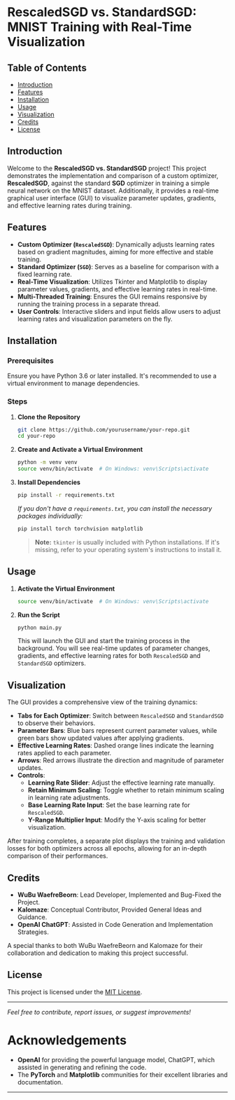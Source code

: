 # RescaledSGD vs. StandardSGD: MNIST Training with Real-Time Visualization


## Table of Contents
- [Introduction](#introduction)
- [Features](#features)
- [Installation](#installation)
- [Usage](#usage)
- [Visualization](#visualization)
- [Credits](#credits)
- [License](#license)

## Introduction

Welcome to the **RescaledSGD vs. StandardSGD** project! This project demonstrates the implementation and comparison of a custom optimizer, **RescaledSGD**, against the standard **SGD** optimizer in training a simple neural network on the MNIST dataset. Additionally, it provides a real-time graphical user interface (GUI) to visualize parameter updates, gradients, and effective learning rates during training.

## Features

- **Custom Optimizer (`RescaledSGD`)**: Dynamically adjusts learning rates based on gradient magnitudes, aiming for more effective and stable training.
- **Standard Optimizer (`SGD`)**: Serves as a baseline for comparison with a fixed learning rate.
- **Real-Time Visualization**: Utilizes Tkinter and Matplotlib to display parameter values, gradients, and effective learning rates in real-time.
- **Multi-Threaded Training**: Ensures the GUI remains responsive by running the training process in a separate thread.
- **User Controls**: Interactive sliders and input fields allow users to adjust learning rates and visualization parameters on the fly.

## Installation

### Prerequisites

Ensure you have Python 3.6 or later installed. It's recommended to use a virtual environment to manage dependencies.

### Steps

1. **Clone the Repository**
   ```bash
   git clone https://github.com/yourusername/your-repo.git
   cd your-repo
   ```

2. **Create and Activate a Virtual Environment**
   ```bash
   python -m venv venv
   source venv/bin/activate  # On Windows: venv\Scripts\activate
   ```

3. **Install Dependencies**
   ```bash
   pip install -r requirements.txt
   ```

   *If you don't have a `requirements.txt`, you can install the necessary packages individually:*
   ```bash
   pip install torch torchvision matplotlib
   ```

   > **Note:** `tkinter` is usually included with Python installations. If it's missing, refer to your operating system's instructions to install it.

## Usage

1. **Activate the Virtual Environment**
   ```bash
   source venv/bin/activate  # On Windows: venv\Scripts\activate
   ```

2. **Run the Script**
   ```bash
   python main.py
   ```

   This will launch the GUI and start the training process in the background. You will see real-time updates of parameter changes, gradients, and effective learning rates for both `RescaledSGD` and `StandardSGD` optimizers.

## Visualization

The GUI provides a comprehensive view of the training dynamics:

- **Tabs for Each Optimizer**: Switch between `RescaledSGD` and `StandardSGD` to observe their behaviors.
- **Parameter Bars**: Blue bars represent current parameter values, while green bars show updated values after applying gradients.
- **Effective Learning Rates**: Dashed orange lines indicate the learning rates applied to each parameter.
- **Arrows**: Red arrows illustrate the direction and magnitude of parameter updates.
- **Controls**:
  - **Learning Rate Slider**: Adjust the effective learning rate manually.
  - **Retain Minimum Scaling**: Toggle whether to retain minimum scaling in learning rate adjustments.
  - **Base Learning Rate Input**: Set the base learning rate for `RescaledSGD`.
  - **Y-Range Multiplier Input**: Modify the Y-axis scaling for better visualization.

After training completes, a separate plot displays the training and validation losses for both optimizers across all epochs, allowing for an in-depth comparison of their performances.

## Credits

- **WuBu WaefreBeorn**: Lead Developer, Implemented and Bug-Fixed the Project.
- **Kalomaze**: Conceptual Contributor, Provided General Ideas and Guidance.
- **OpenAI ChatGPT**: Assisted in Code Generation and Implementation Strategies.

A special thanks to both WuBu WaefreBeorn and Kalomaze for their collaboration and dedication to making this project successful.

## License

This project is licensed under the [MIT License](LICENSE).

---

*Feel free to contribute, report issues, or suggest improvements!*

# Acknowledgements

- **OpenAI** for providing the powerful language model, ChatGPT, which assisted in generating and refining the code.
- The **PyTorch** and **Matplotlib** communities for their excellent libraries and documentation.

---

